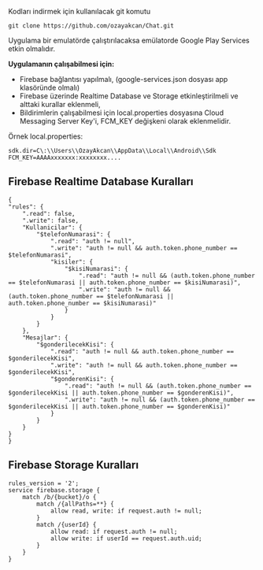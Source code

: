 ﻿Kodları indirmek için kullanılacak git komutu

```
git clone https://github.com/ozayakcan/Chat.git
```


Uygulama bir emulatörde çalıştırılacaksa emülatorde Google Play Services etkin olmalıdır.

**Uygulamanın çalışabilmesi için:**

 - Firebase bağlantısı yapılmalı, (google-services.json dosyası app klasöründe olmalı)
 - Firebase üzerinde Realtime Database ve Storage etkinleştirilmeli ve alttaki kurallar eklenmeli,
 - Bildirimlerin çalışabilmesi için local.properties dosyasına Cloud Messaging Server Key'i, FCM_KEY değişkeni olarak eklenmelidir.

Örnek local.properties:
```
sdk.dir=C\:\\Users\\OzayAkcan\\AppData\\Local\\Android\\Sdk
FCM_KEY=AAAAxxxxxxx:xxxxxxxx....
```

Firebase Realtime Database Kuralları
------
```
{
"rules": {
	".read": false,
	".write": false,
	"Kullanicilar": {
		"$telefonNumarasi": {
			".read": "auth != null",
			".write": "auth != null && auth.token.phone_number == $telefonNumarasi",
			"kisiler": {
				"$kisiNumarasi": {
					".read": "auth != null && (auth.token.phone_number == $telefonNumarasi || auth.token.phone_number == $kisiNumarasi)",
					".write": "auth != null && (auth.token.phone_number == $telefonNumarasi || auth.token.phone_number == $kisiNumarasi)"
				}
			}
		}
	},
	"Mesajlar": {
		"$gonderilecekKisi": {
			".read": "auth != null && auth.token.phone_number == $gonderilecekKisi",
			".write": "auth != null && auth.token.phone_number == $gonderilecekKisi",
			"$gonderenKisi": {
				".read": "auth != null && (auth.token.phone_number == $gonderilecekKisi || auth.token.phone_number == $gonderenKisi)",
				".write": "auth != null && (auth.token.phone_number == $gonderilecekKisi || auth.token.phone_number == $gonderenKisi)"
			}
		}
	}
}
}
```
Firebase Storage Kuralları
------
```
rules_version = '2';
service firebase.storage {
	match /b/{bucket}/o {
		match /{allPaths=**} {
			allow read, write: if request.auth != null;
		}
		match /{userId} {
			allow read: if request.auth != null;
			allow write: if userId == request.auth.uid;
		}
	}
}
```